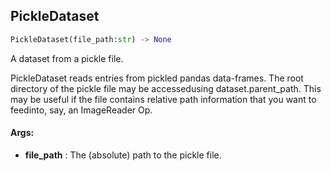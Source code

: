 ## PickleDataset
```python
PickleDataset(file_path:str) -> None
```
A dataset from a pickle file.

PickleDataset reads entries from pickled pandas data-frames. The root directory of the pickle file may be accessedusing dataset.parent_path. This may be useful if the file contains relative path information that you want to feedinto, say, an ImageReader Op.



#### Args:

* **file_path** :  The (absolute) path to the pickle file.    